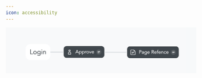 ```yaml
---
icon: accessibility
---
```


![](/static/login-admin.png)

<!-- +++ Login
![](/static/login.png)

+++ Ex
![](/static/approval-admin.png)

+++ Approve
![](/static/Approve.png)

+++ Page Refence
Only after login
+++ -->
